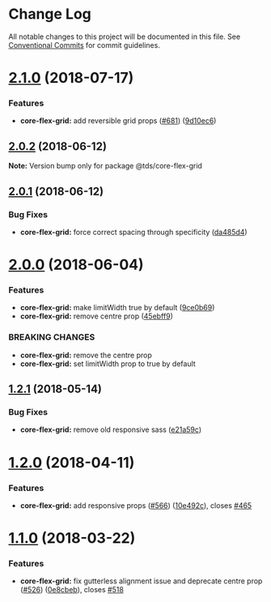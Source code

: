 # Change Log

All notable changes to this project will be documented in this file.
See [Conventional Commits](https://conventionalcommits.org) for commit guidelines.

<a name="2.1.0"></a>
# [2.1.0](https://github.com/telusdigital/tds/compare/@tds/core-flex-grid@2.0.2...@tds/core-flex-grid@2.1.0) (2018-07-17)


### Features

* **core-flex-grid:** add reversible grid props ([#681](https://github.com/telusdigital/tds/issues/681)) ([9d10ec6](https://github.com/telusdigital/tds/commit/9d10ec6))




<a name="2.0.2"></a>
## [2.0.2](https://github.com/telusdigital/tds/compare/@tds/core-flex-grid@2.0.1...@tds/core-flex-grid@2.0.2) (2018-06-12)




**Note:** Version bump only for package @tds/core-flex-grid

<a name="2.0.1"></a>
## [2.0.1](https://github.com/telusdigital/tds/compare/@tds/core-flex-grid@2.0.0...@tds/core-flex-grid@2.0.1) (2018-06-12)


### Bug Fixes

* **core-flex-grid:** force correct spacing through specificity ([da485d4](https://github.com/telusdigital/tds/commit/da485d4))




<a name="2.0.0"></a>
# [2.0.0](https://github.com/telusdigital/tds/compare/@tds/core-flex-grid@1.2.1...@tds/core-flex-grid@2.0.0) (2018-06-04)


### Features

* **core-flex-grid:** make limitWidth true by default ([9ce0b69](https://github.com/telusdigital/tds/commit/9ce0b69))
* **core-flex-grid:** remove centre prop ([45ebff9](https://github.com/telusdigital/tds/commit/45ebff9))


### BREAKING CHANGES

* **core-flex-grid:** remove the centre prop
* **core-flex-grid:** set limitWidth prop to true by default




<a name="1.2.1"></a>
## [1.2.1](https://github.com/telusdigital/tds/compare/@tds/core-flex-grid@1.2.0...@tds/core-flex-grid@1.2.1) (2018-05-14)


### Bug Fixes

* **core-flex-grid:** remove old responsive sass ([e21a59c](https://github.com/telusdigital/tds/commit/e21a59c))




<a name="1.2.0"></a>
# [1.2.0](https://github.com/telusdigital/tds/compare/@tds/core-flex-grid@1.1.0...@tds/core-flex-grid@1.2.0) (2018-04-11)


### Features

* **core-flex-grid:** add responsive props ([#566](https://github.com/telusdigital/tds/issues/566)) ([10e492c](https://github.com/telusdigital/tds/commit/10e492c)), closes [#465](https://github.com/telusdigital/tds/issues/465)




<a name="1.1.0"></a>
# [1.1.0](https://github.com/telusdigital/tds/compare/@tds/core-flex-grid@1.0.0...@tds/core-flex-grid@1.1.0) (2018-03-22)


### Features

* **core-flex-grid:** fix gutterless alignment issue and deprecate centre prop ([#526](https://github.com/telusdigital/tds/issues/526)) ([0e8cbeb](https://github.com/telusdigital/tds/commit/0e8cbeb)), closes [#518](https://github.com/telusdigital/tds/issues/518)
